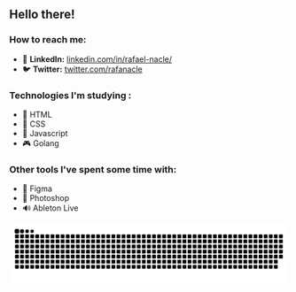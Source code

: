 <h2>Hello there!</h2>

<h3>How to reach me:</h3>
<ul>
  <li>🛅 <b>LinkedIn:</b> <a href="https://www.linkedin.com/in/rafael-nacle/" target="_blank">linkedin.com/in/rafael-nacle/</a></li>
  <li>🐦 <b>Twitter:</b> <a href="https://twitter.com/rafanacle" target="_blank">twitter.com/rafanacle</a></li>
</ul>

<h3>Technologies I'm studying :</h3>
<ul>
  <li> 🦴 HTML</li>
  <li> 🦋 CSS</li>
  <li> 🧠 Javascript</li>
  <li> 🎮 Golang </li>
</ul>

<h3>Other tools I've spent some time with:</h3>
<ul>
  <li>🧪 Figma</li>
  <li>📸 Photoshop</li>
  <li>🔊 Ableton Live</li>
</ul>

![snake gif](https://github.com/rafaelnacle/rafaelnacle/blob/output/github-contribution-grid-snake.svg)

